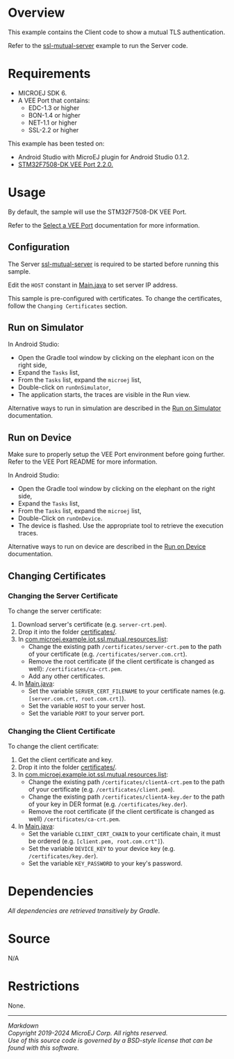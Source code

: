# Overview

This example contains the Client code to show a mutual TLS authentication.

Refer to the [ssl-mutual-server](../ssl-mutual-server/) example to run the Server code.

# Requirements

* MICROEJ SDK 6.
* A VEE Port that contains:
    * EDC-1.3 or higher
    * BON-1.4 or higher
    * NET-1.1 or higher
    * SSL-2.2 or higher

This example has been tested on:

* Android Studio with MicroEJ plugin for Android Studio 0.1.2.
* [STM32F7508-DK VEE Port 2.2.0.](https://github.com/MicroEJ/VEEPort-STMicroelectronics-STM32F7508-DK/tree/2.2.0)

# Usage

By default, the sample will use the STM32F7508-DK VEE Port.

Refer to the [Select a VEE Port](https://docs.microej.com/en/latest/SDK6UserGuide/selectVeePort.html) documentation for more information.

## Configuration

The Server [ssl-mutual-server](../ssl-mutual-server/) is required to be started before running this sample.

Edit the ``HOST`` constant in [Main.java](src/main/java/com/microej/example/iot/ssl/mutual/Main.java) to set server IP address.

This sample is pre-configured with certificates.
To change the certificates, follow the ``Changing Certificates`` section.

## Run on Simulator

In Android Studio:
- Open the Gradle tool window by clicking on the elephant icon on the right side,
- Expand the `Tasks` list,
- From the `Tasks` list, expand the `microej` list,
- Double-click on `runOnSimulator`,
- The application starts, the traces are visible in the Run view.

Alternative ways to run in simulation are described in the [Run on Simulator](https://docs.microej.com/en/latest/SDK6UserGuide/runOnSimulator.html) documentation.

## Run on Device

Make sure to properly setup the VEE Port environment before going further.
Refer to the VEE Port README for more information.

In Android Studio:
- Open the Gradle tool window by clicking on the elephant on the right side,
- Expand the `Tasks` list,
- From the `Tasks` list, expand the `microej` list,
- Double-Click on `runOnDevice`.
- The device is flashed. Use the appropriate tool to retrieve the execution traces.

Alternative ways to run on device are described in the [Run on Device](https://docs.microej.com/en/latest/SDK6UserGuide/runOnDevice.html) documentation.

## Changing Certificates

### Changing the Server Certificate

To change the server certificate:

1. Download server's certificate (e.g. ``server-crt.pem``).
2. Drop it into the folder [certificates/](src/main/resources/certificates).
3. In [com.microej.example.iot.ssl.mutual.resources.list](src/main/resources/com/microej/example/iot/ssl/mutual/com.microej.example.iot.ssl.mutual.resources.list):
    * Change the existing path ``/certificates/server-crt.pem`` to the path of your certificate (e.g. ``/certificates/server.com.crt``).
    * Remove the root certificate (if the client certificate is changed as well): ``/certificates/ca-crt.pem``.
    * Add any other certificates.
4. In [Main.java](src/main/java/com/microej/example/iot/ssl/mutual/Main.java):
    * Set the variable ``SERVER_CERT_FILENAME`` to your certificate names (e.g. ``[server.com.crt, root.com.crt]``).
    * Set the variable ``HOST`` to your server host.
    * Set the variable ``PORT`` to your server port.

### Changing the Client Certificate

To change the client certificate:

1. Get the client certificate and key.
2. Drop it into the folder [certificates/](src/main/resources/certificates).
3. In [com.microej.example.iot.ssl.mutual.resources.list](src/main/resources/com/microej/example/iot/ssl/mutual/com.microej.example.iot.ssl.mutual.resources.list):
    * Change the existing path ``/certificates/clientA-crt.pem`` to the path of your certificate (e.g. ``/certificates/client.pem``).
    * Change the existing path ``/certificates/clientA-key.der`` to the path of your key in DER format (e.g. ``/certificates/key.der``).
    * Remove the root certificate (if the client certificate is changed as well) ``/certificates/ca-crt.pem``.
4. In [Main.java](src/main/java/com/microej/example/iot/ssl/mutual/Main.java):
    * Set the variable ``CLIENT_CERT_CHAIN`` to your certificate chain, it must be ordered (e.g. ``[client.pem, root.com.crt"]``).
    * Set the variable ``DEVICE_KEY`` to your device key (e.g. ``/certificates/key.der``).
    * Set the variable ``KEY_PASSWORD`` to your key's password.

# Dependencies

_All dependencies are retrieved transitively by Gradle._

# Source

N/A

# Restrictions

None.

---  
_Markdown_   
_Copyright 2019-2024 MicroEJ Corp. All rights reserved._   
_Use of this source code is governed by a BSD-style license that can be found with this software._  